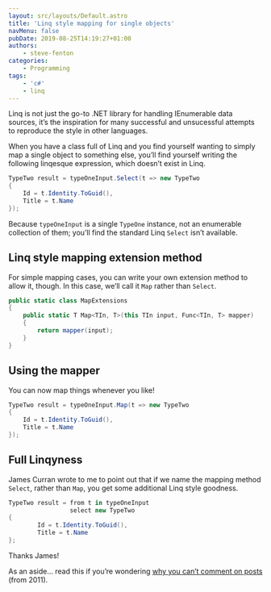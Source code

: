 ```yaml
---
layout: src/layouts/Default.astro
title: 'Linq style mapping for single objects'
navMenu: false
pubDate: 2019-08-25T14:19:27+01:00
authors:
    - steve-fenton
categories:
    - Programming
tags:
    - 'c#'
    - linq
---
```


Linq is not just the go-to .NET library for handling IEnumerable data sources, it’s the inspiration for many successful and unsucessful attempts to reproduce the style in other languages.

When you have a class full of Linq and you find yourself wanting to simply map a single object to something else, you’ll find yourself writing the following linqesque expression, which doesn’t exist in Linq.

```csharp
TypeTwo result = typeOneInput.Select(t => new TypeTwo
{
    Id = t.Identity.ToGuid(),
    Title = t.Name
});
```

Because `typeOneInput` is a single `TypeOne` instance, not an enumerable collection of them; you’ll find the standard Linq `Select` isn’t available.

## Linq style mapping extension method

For simple mapping cases, you can write your own extension method to allow it, though. In this case, we’ll call it `Map` rather than `Select`.

```csharp
public static class MapExtensions
{
    public static T Map<TIn, T>(this TIn input, Func<TIn, T> mapper)
    {
        return mapper(input);
    }
}
```

## Using the mapper

You can now map things whenever you like!

```csharp
TypeTwo result = typeOneInput.Map(t => new TypeTwo
{
    Id = t.Identity.ToGuid(),
    Title = t.Name
});
```

## Full Linqyness

James Curran wrote to me to point out that if we name the mapping method `Select`, rather than `Map`, you get some additional Linq style goodness.

```csharp
TypeTwo result = from t in typeOneInput
                 select new TypeTwo
{
        Id = t.Identity.ToGuid(),
        Title = t.Name
};
```

Thanks James!

As an aside… read this if you’re wondering [why you can’t comment on posts](/2011/09/blog-comments/) (from 2011).